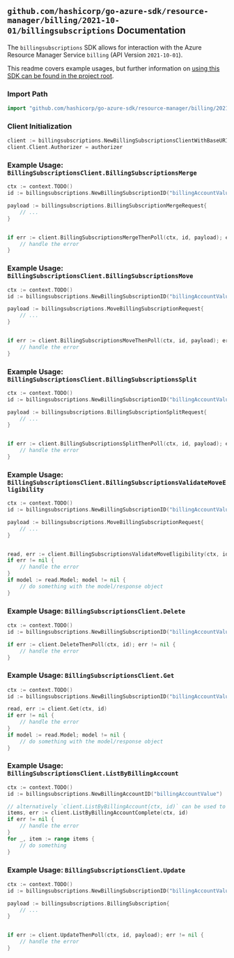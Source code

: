 
## `github.com/hashicorp/go-azure-sdk/resource-manager/billing/2021-10-01/billingsubscriptions` Documentation

The `billingsubscriptions` SDK allows for interaction with the Azure Resource Manager Service `billing` (API Version `2021-10-01`).

This readme covers example usages, but further information on [using this SDK can be found in the project root](https://github.com/hashicorp/go-azure-sdk/tree/main/docs).

### Import Path

```go
import "github.com/hashicorp/go-azure-sdk/resource-manager/billing/2021-10-01/billingsubscriptions"
```


### Client Initialization

```go
client := billingsubscriptions.NewBillingSubscriptionsClientWithBaseURI("https://management.azure.com")
client.Client.Authorizer = authorizer
```


### Example Usage: `BillingSubscriptionsClient.BillingSubscriptionsMerge`

```go
ctx := context.TODO()
id := billingsubscriptions.NewBillingSubscriptionID("billingAccountValue", "billingSubscriptionValue")

payload := billingsubscriptions.BillingSubscriptionMergeRequest{
	// ...
}


if err := client.BillingSubscriptionsMergeThenPoll(ctx, id, payload); err != nil {
	// handle the error
}
```


### Example Usage: `BillingSubscriptionsClient.BillingSubscriptionsMove`

```go
ctx := context.TODO()
id := billingsubscriptions.NewBillingSubscriptionID("billingAccountValue", "billingSubscriptionValue")

payload := billingsubscriptions.MoveBillingSubscriptionRequest{
	// ...
}


if err := client.BillingSubscriptionsMoveThenPoll(ctx, id, payload); err != nil {
	// handle the error
}
```


### Example Usage: `BillingSubscriptionsClient.BillingSubscriptionsSplit`

```go
ctx := context.TODO()
id := billingsubscriptions.NewBillingSubscriptionID("billingAccountValue", "billingSubscriptionValue")

payload := billingsubscriptions.BillingSubscriptionSplitRequest{
	// ...
}


if err := client.BillingSubscriptionsSplitThenPoll(ctx, id, payload); err != nil {
	// handle the error
}
```


### Example Usage: `BillingSubscriptionsClient.BillingSubscriptionsValidateMoveEligibility`

```go
ctx := context.TODO()
id := billingsubscriptions.NewBillingSubscriptionID("billingAccountValue", "billingSubscriptionValue")

payload := billingsubscriptions.MoveBillingSubscriptionRequest{
	// ...
}


read, err := client.BillingSubscriptionsValidateMoveEligibility(ctx, id, payload)
if err != nil {
	// handle the error
}
if model := read.Model; model != nil {
	// do something with the model/response object
}
```


### Example Usage: `BillingSubscriptionsClient.Delete`

```go
ctx := context.TODO()
id := billingsubscriptions.NewBillingSubscriptionID("billingAccountValue", "billingSubscriptionValue")

if err := client.DeleteThenPoll(ctx, id); err != nil {
	// handle the error
}
```


### Example Usage: `BillingSubscriptionsClient.Get`

```go
ctx := context.TODO()
id := billingsubscriptions.NewBillingSubscriptionID("billingAccountValue", "billingSubscriptionValue")

read, err := client.Get(ctx, id)
if err != nil {
	// handle the error
}
if model := read.Model; model != nil {
	// do something with the model/response object
}
```


### Example Usage: `BillingSubscriptionsClient.ListByBillingAccount`

```go
ctx := context.TODO()
id := billingsubscriptions.NewBillingAccountID("billingAccountValue")

// alternatively `client.ListByBillingAccount(ctx, id)` can be used to do batched pagination
items, err := client.ListByBillingAccountComplete(ctx, id)
if err != nil {
	// handle the error
}
for _, item := range items {
	// do something
}
```


### Example Usage: `BillingSubscriptionsClient.Update`

```go
ctx := context.TODO()
id := billingsubscriptions.NewBillingSubscriptionID("billingAccountValue", "billingSubscriptionValue")

payload := billingsubscriptions.BillingSubscription{
	// ...
}


if err := client.UpdateThenPoll(ctx, id, payload); err != nil {
	// handle the error
}
```
